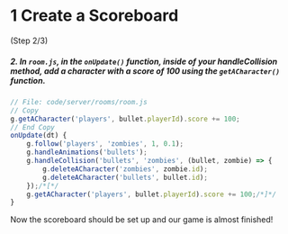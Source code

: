 # 1 Create a Scoreboard
 (Step 2/3)

##### 2. In `room.js`, in the `onUpdate()` function, inside of your handleCollision method, add a character with a score of 100 using the `getACharacter()` function.

``` javascript
// File: code/server/rooms/room.js
// Copy
g.getACharacter('players', bullet.playerId).score += 100;
// End Copy
onUpdate(dt) {
	g.follow('players', 'zombies', 1, 0.1);
	g.handleAnimations('bullets');
	g.handleCollision('bullets', 'zombies', (bullet, zombie) => {
		g.deleteACharacter('zombies', zombie.id);
		g.deleteACharacter('bullets', bullet.id);
	});/*[*/
	g.getACharacter('players', bullet.playerId).score += 100;/*]*/
}

```

Now the scoreboard should be set up and our game is almost finished!
